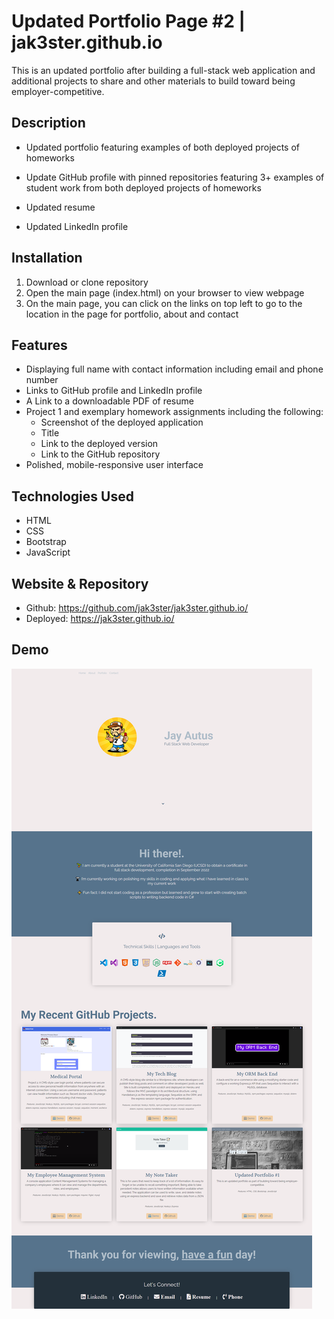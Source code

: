 # Updated Portfolio Page #2 | jak3ster.github.io

This is an updated portfolio after building a full-stack web application and additional projects to share and other materials to build toward being employer-competitive.

## Description

* Updated portfolio featuring examples of both deployed projects of homeworks

* Update GitHub profile with pinned repositories featuring 3+ examples of student work from both deployed projects of homeworks

* Updated resume

* Updated LinkedIn profile

## Installation

1. Download or clone repository
2. Open the main page (index.html) on your browser to view webpage
3. On the main page, you can click on the links on top left to go to the location in the page for portfolio, about and contact

## Features

* Displaying full name with contact information including email and phone number
* Links to GitHub profile and LinkedIn profile
* A Link to a downloadable PDF of resume
* Project 1 and exemplary homework assignments including the following:
  * Screenshot of the deployed application
  * Title
  * Link to the deployed version
  * Link to the GitHub repository
* Polished, mobile-responsive user interface

## Technologies Used

* HTML
* CSS
* Bootstrap
* JavaScript

## Website & Repository

* Github: <https://github.com/jak3ster/jak3ster.github.io/>
* Deployed: <https://jak3ster.github.io/>

## Demo

![alt text](./assets/images/updated_portfolio2_demo.png)
